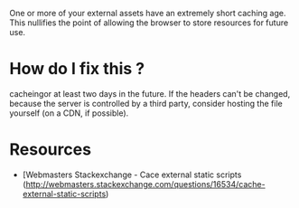 One or more of your external assets have an extremely short caching age. This nullifies the point of allowing the browser to store resources for future use.

# How do I fix this ?
cacheingor at least two days in the future. If the headers can't be changed, because the server is controlled by a third party, consider hosting the file yourself (on a CDN, if possible).

# Resources

* [Webmasters Stackexchange - Cace external static scripts (http://webmasters.stackexchange.com/questions/16534/cache-external-static-scripts)
